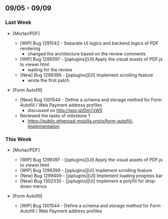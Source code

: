 ## 09/05 - 09/09 ##

### Last Week ###

* [Mortar/PDF]
    - [WIP] Bug 1291542 - Separate UI logics and backend logics of PDF rendering
        - changed the architecture based on the review comments
    - [WIP] Bug 1299397 - [jsplugins][UI] Apply the visual assets of PDF.js to viewer.html
        - waiting for the review
    - [New] Bug 1299399 - [jsplugins][UI] Implement scrolling feature
        - wrote the first patch

* [Form Autofill]
    - [New] Bug 1301544 - Define a schema and storage method for Form Autofill / Web Payment address profiles
        - discussed on http://goo.gl/Dm7zW5
    - Reviewed the tasks of milestone 1
        - https://public.etherpad-mozilla.org/p/form-autofill-implementation

### This Week ###

* [Mortar/PDF]
    - [WIP] Bug 1299397 - [jsplugins][UI] Apply the visual assets of PDF.js to viewer.html
    - [WIP] Bug 1299399 - [jsplugins][UI] Implement scrolling feature
    - [New] Bug 1299409 - [jsplugins][UI] Implement loading progress bar
    - [New] Bug 1302335 - [jsplugins][UI] Implement a polyfill for drop-down menus

* [Form Autofill]
    - [WIP] Bug 1301544 - Define a schema and storage method for Form Autofill / Web Payment address profiles
